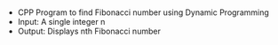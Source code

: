 # <Fibonacci Number>

* CPP Program to find Fibonacci number using Dynamic Programming
* Input: A single integer n
* Output: Displays nth Fibonacci number
